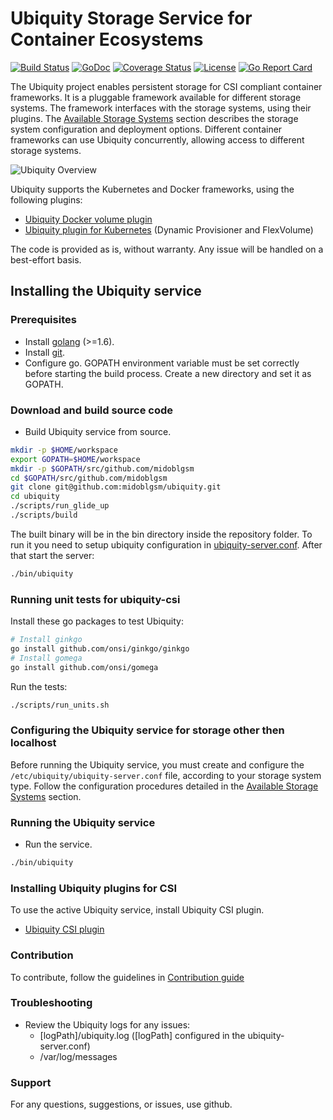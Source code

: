 # Ubiquity Storage Service for Container Ecosystems 
[![Build Status](https://travis-ci.org/midoblgsm/ubiquity.svg?branch=master)](https://travis-ci.org/midoblgsm/ubiquity)
[![GoDoc](https://godoc.org/github.com/midoblgsm/ubiquity?status.svg)](https://godoc.org/github.com/midoblgsm/ubiquity)
[![Coverage Status](https://coveralls.io/repos/github/midoblgsm/ubiquity/badge.svg?branch=master)](https://coveralls.io/github/midoblgsm/ubiquity?branch=master)
[![License](https://img.shields.io/badge/license-Apache--2.0-blue.svg)](http://www.apache.org/licenses/LICENSE-2.0)
[![Go Report Card](https://goreportcard.com/badge/github.com/midoblgsm/ubiquity)](https://goreportcard.com/report/github.com/midoblgsm/ubiquity)

The Ubiquity project enables persistent storage for CSI compliant container frameworks. 
It is a pluggable framework available for different storage systems. The framework interfaces with the storage systems, using their plugins. The [Available Storage Systems](supportedStorage.md) section describes the storage system  configuration and deployment options. Different container frameworks can use Ubiquity concurrently, allowing access to different storage systems. 


![Ubiquity Overview](images/UbiquityOverview.jpg)

Ubiquity supports the Kubernetes and Docker frameworks, using the following plugins:

- [Ubiquity Docker volume plugin](https://github.com/IBM/ubiquity-docker-plugin)
- [Ubiquity plugin for Kubernetes](https://github.com/IBM/ubiquity-k8s) (Dynamic Provisioner and FlexVolume)

The code is provided as is, without warranty. Any issue will be handled on a best-effort basis.

## Installing the Ubiquity service

### Prerequisites
  * Install [golang](https://golang.org/) (>=1.6).
  * Install [git](https://git-scm.com/book/en/v2/Getting-Started-Installing-Git).
  * Configure go. GOPATH environment variable must be set correctly before starting the build process. Create a new directory and set it as GOPATH.

### Download and build source code
* Build Ubiquity service from source. 
```bash
mkdir -p $HOME/workspace
export GOPATH=$HOME/workspace
mkdir -p $GOPATH/src/github.com/midoblgsm
cd $GOPATH/src/github.com/midoblgsm
git clone git@github.com:midoblgsm/ubiquity.git
cd ubiquity
./scripts/run_glide_up
./scripts/build
```
The built binary will be in the bin directory inside the repository folder.
To run it you need to setup ubiquity configuration in [ubiquity-server.conf](ubiquity-server.conf).
After that start the server:
```bash
./bin/ubiquity
```

### Running unit tests for ubiquity-csi

Install these go packages to test Ubiquity:
```bash
# Install ginkgo
go install github.com/onsi/ginkgo/ginkgo
# Install gomega
go install github.com/onsi/gomega
```

Run the tests:
```bash
./scripts/run_units.sh
```


### Configuring the Ubiquity service for storage other then localhost
Before running the Ubiquity service, you must create and configure the `/etc/ubiquity/ubiquity-server.conf` file, according to your storage system type.
Follow the configuration procedures detailed in the [Available Storage Systems](supportedStorage.md) section.


###  Running the Ubiquity service
  * Run the service.
```bash
./bin/ubiquity
```


### Installing Ubiquity plugins for CSI
To use the active Ubiquity service, install Ubiquity CSI plugin.
  * [Ubiquity CSI plugin](https://github.com/midoblgsm/ubiquity-csi)


### Contribution
To contribute, follow the guidelines in [Contribution guide](contribution-guide.md)


### Troubleshooting
* Review the Ubiquity logs for any issues:
    * [logPath]/ubiquity.log   ([logPath] configured in the ubiquity-server.conf)
    * /var/log/messages        

### Support
For any questions, suggestions, or issues, use github.


